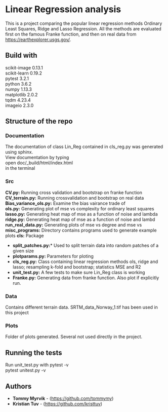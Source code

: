 # Linear Regression analysis   
This is a project comparing the popular linear regression methods Ordinary Least Squares, Ridge and Lasso Regression. All the methods are evaluated first on the famous Franke function, and then on real data from https://earthexplorer.usgs.gov/.

## Build with
scikit-image    0.13.1  
scikit-learn    0.19.2  
pytest          3.2.1   
python          3.6.2  
numpy           1.13.3  
matplotlib      2.0.2   
tqdm            4.23.4      
imageio         2.3.0   

## Structure of the repo
### Documentation
The documentation of class Lin_Reg contained in cls_reg.py was generated using sphinx.  
View documentation by typing   
open doc/_build/html/index.html   
in the terminal   


### Src
 **CV.py:** Running cross validation and bootstrap on franke function   
 **CV_terrain.py:** Running crossvalidation and bootstrap on real data   
 **Bias_variance_ols.py:** Examine the bias vairance trade of      
 **ols.py:** Generating plot of mse vs complexity for ordinary least squares    
 **lasso.py:** Generating heat map of mse as a function of noise and lambda    
 **ridge.py:** Generating heat map of mse as a function of noise and lambd     
 **run_real_data.py:** Generating plots of mse vs degree and mse vs      
 **misc_programs:** Directory contains programs used to generate example plots
 **cls:** Package
 * **split_patches.py:*** Used to split terrain data into random patches of a given size    
 * **plotparams.py:** Parameters for ploting
 * **cls_reg.py:** Class containing linear regression methods ols, ridge and lasso; resampling k-fold and bootstrap; statistics MSE and R2    
 * **unit_test.py:** A few tests to make sure Lin_Reg class is working  
 * **Franke.py:** Generating data from franke function. Also plot if explicitly run.   

### Data
Contains different terrain data. SRTM_data_Norway_1.tif has been used in this project

### Plots
Folder of plots generated. Several not used directly in the project.


## Running the tests
Run unit_test.py with pytest -v  
pytest unitest.py -v



## Authors

* **Tommy Myrvik** - (https://github.com/tommymy)
* **Kristian Tuv** - (https://github.com/kristtuv)
